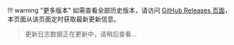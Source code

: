 !!! warning "更多版本"
    如需查看全部历史版本，请访问 [GitHub Releases 页面](https://github.com/Calcium-Ion/new-api/releases)，本页面从该页面定时获取最新更新信息。

> 更新日志数据正在更新中，请稍后查看...
